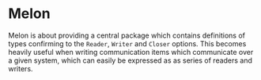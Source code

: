 # Melon
Melon is about providing a central package which contains definitions of types confirming to the `Reader`, `Writer` and `Closer` options.
This becomes heavily useful when writing communication items which communicate over a given system, which can easily be expressed as
as series of readers and writers.
